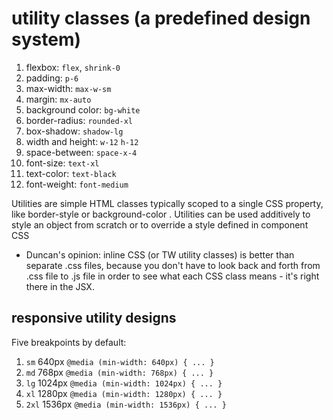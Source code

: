 # utility classes (a predefined design system)

1. flexbox: `flex`, `shrink-0`
2. padding: `p-6`
3. max-width: `max-w-sm`
4. margin: `mx-auto`
5. background color: `bg-white`
6. border-radius: `rounded-xl`
7. box-shadow: `shadow-lg`
8. width and height: `w-12` `h-12`
9. space-between: `space-x-4`
10. font-size: `text-xl`
11. text-color: `text-black`
12. font-weight: `font-medium`

Utilities are simple HTML classes typically scoped to a single CSS property, like border-style or background-color . Utilities can be used additively to style an object from scratch or to override a style defined in component CSS

- Duncan's opinion: inline CSS (or TW utility classes) is better than separate .css files, because you don't have to look back and forth from .css file to .js file in order to see what each CSS class means - it's right there in the JSX.

## responsive utility designs

Five breakpoints by default:

1. `sm` 640px `@media (min-width: 640px) { ... }`
2. `md` 768px `@media (min-width: 768px) { ... }`
3. `lg` 1024px `@media (min-width: 1024px) { ... }`
4. `xl` 1280px `@media (min-width: 1280px) { ... }`
5. `2xl` 1536px `@media (min-width: 1536px) { ... }`

